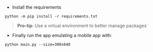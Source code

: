 
* Install the requirements
```
python -m pip install -r requirements.txt
```

> **Pro-tip**:
> Use a virtual environment to better manage packages`

* Finally run the app emulating a mobile app with:
```
python main.py --size=300x640
```

